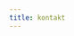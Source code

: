 ```yaml
---
title: kontakt
---
```


<script src="https://odamae.io/form/js/light.js">
</script>

<form id="odamae-contact-form" method="post" style="display: none">  
    <div class="odamae-row">
        <input type="text" class="odamae-input" name="name" id="name" value="" placeholder="Name"/>
        <input type="text" class="odamae-input" name="contact" id="contact" value="" placeholder="Email"/>
        <textarea class="odamae-textarea" name="message" id="message" placeholder="Ihre Nachricht..." rows="6"></textarea>
    </div>
    <div class="odamae-row visual-captcha"></div>
    <div class="odamae-row actions">
        <input type="submit" class="odamae-button odamae-submit" value="Senden" onclick="odamaeSubmit(this)" data-apikey="odamae.io_985542b16729eff24a7219bcee236f48_7565"/>
    </div>
</form>